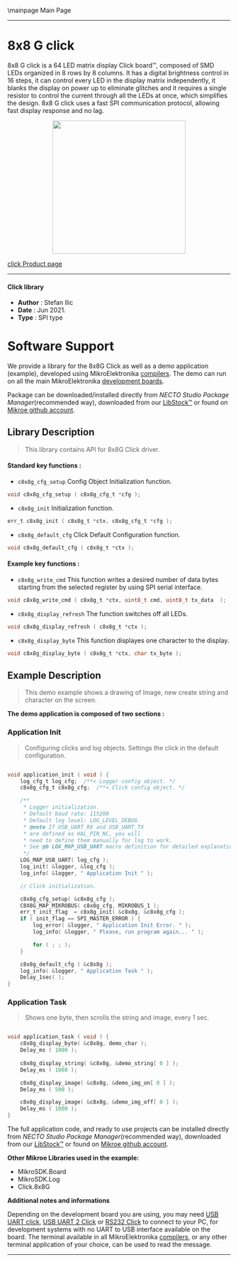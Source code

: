\mainpage Main Page

---
# 8x8 G click

8x8 G click is a 64 LED matrix display Click board™, composed of SMD LEDs organized in 8 rows by 8 columns. It has a digital brightness control in 16 steps, it can control every LED in the display matrix independently, it blanks the display on power up to eliminate glitches and it requires a single resistor to control the current through all the LEDs at once, which simplifies the design. 8x8 G click uses a fast SPI communication protocol, allowing fast display response and no lag.

<p align="center">
  <img src="https://download.mikroe.com/images/click_for_ide/8x8g_click.png" height=300px>
</p>

[click Product page](https://www.mikroe.com/8x8-g-click)

---


#### Click library

- **Author**        : Stefan Ilic
- **Date**          : Jun 2021.
- **Type**          : SPI type


# Software Support

We provide a library for the 8x8G Click
as well as a demo application (example), developed using MikroElektronika
[compilers](https://www.mikroe.com/necto-studio).
The demo can run on all the main MikroElektronika [development boards](https://www.mikroe.com/development-boards).

Package can be downloaded/installed directly from *NECTO Studio Package Manager*(recommended way), downloaded from our [LibStock&trade;](https://libstock.mikroe.com) or found on [Mikroe github account](https://github.com/MikroElektronika/mikrosdk_click_v2/tree/master/clicks).

## Library Description

> This library contains API for 8x8G Click driver.

#### Standard key functions :

- `c8x8g_cfg_setup` Config Object Initialization function.
```c
void c8x8g_cfg_setup ( c8x8g_cfg_t *cfg );
```

- `c8x8g_init` Initialization function.
```c
err_t c8x8g_init ( c8x8g_t *ctx, c8x8g_cfg_t *cfg );
```

- `c8x8g_default_cfg` Click Default Configuration function.
```c
void c8x8g_default_cfg ( c8x8g_t *ctx );
```

#### Example key functions :

- `c8x8g_write_cmd` This function writes a desired number of data bytes starting from the selected register by using SPI serial interface.
```c
void c8x8g_write_cmd ( c8x8g_t *ctx, uint8_t cmd, uint8_t tx_data  );
```

- `c8x8g_display_refresh` The function switches off all LEDs.
```c
void c8x8g_display_refresh ( c8x8g_t *ctx );
```

- `c8x8g_display_byte` This function displayes one character to the display.
```c
void c8x8g_display_byte ( c8x8g_t *ctx, char tx_byte );
```

## Example Description

> This demo example shows a drawing of Image, new create string and character on the screen.

**The demo application is composed of two sections :**

### Application Init

> Configuring clicks and log objects. Settings the click in the default configuration.

```c

void application_init ( void ) {
    log_cfg_t log_cfg;  /**< Logger config object. */
    c8x8g_cfg_t c8x8g_cfg;  /**< Click config object. */

    /** 
     * Logger initialization.
     * Default baud rate: 115200
     * Default log level: LOG_LEVEL_DEBUG
     * @note If USB_UART_RX and USB_UART_TX 
     * are defined as HAL_PIN_NC, you will 
     * need to define them manually for log to work. 
     * See @b LOG_MAP_USB_UART macro definition for detailed explanation.
     */
    LOG_MAP_USB_UART( log_cfg );
    log_init( &logger, &log_cfg );
    log_info( &logger, " Application Init " );

    // Click initialization.

    c8x8g_cfg_setup( &c8x8g_cfg );
    C8X8G_MAP_MIKROBUS( c8x8g_cfg, MIKROBUS_1 );
    err_t init_flag  = c8x8g_init( &c8x8g, &c8x8g_cfg );
    if ( init_flag == SPI_MASTER_ERROR ) {
        log_error( &logger, " Application Init Error. " );
        log_info( &logger, " Please, run program again... " );

        for ( ; ; );
    }

    c8x8g_default_cfg ( &c8x8g );
    log_info( &logger, " Application Task " );
    Delay_1sec( );
}

```

### Application Task

> Shows one byte, then scrolls the string and image, every 1 sec.

```c

void application_task ( void ) {
    c8x8g_display_byte( &c8x8g, demo_char );
    Delay_ms ( 1000 );
    
    c8x8g_display_string( &c8x8g, &demo_string[ 0 ] );
    Delay_ms ( 1000 );

    c8x8g_display_image( &c8x8g, &demo_img_on[ 0 ] );
    Delay_ms ( 500 );

    c8x8g_display_image( &c8x8g, &demo_img_off[ 0 ] );
    Delay_ms ( 1000 );
}

```


The full application code, and ready to use projects can be installed directly from *NECTO Studio Package Manager*(recommended way), downloaded from our [LibStock&trade;](https://libstock.mikroe.com) or found on [Mikroe github account](https://github.com/MikroElektronika/mikrosdk_click_v2/tree/master/clicks).

**Other Mikroe Libraries used in the example:**

- MikroSDK.Board
- MikroSDK.Log
- Click.8x8G

**Additional notes and informations**

Depending on the development board you are using, you may need
[USB UART click](http://shop.mikroe.com/usb-uart-click),
[USB UART 2 Click](http://shop.mikroe.com/usb-uart-2-click) or
[RS232 Click](http://shop.mikroe.com/rs232-click) to connect to your PC, for
development systems with no UART to USB interface available on the board. The
terminal available in all MikroElektronika
[compilers](http://shop.mikroe.com/compilers), or any other terminal application
of your choice, can be used to read the message.

---

